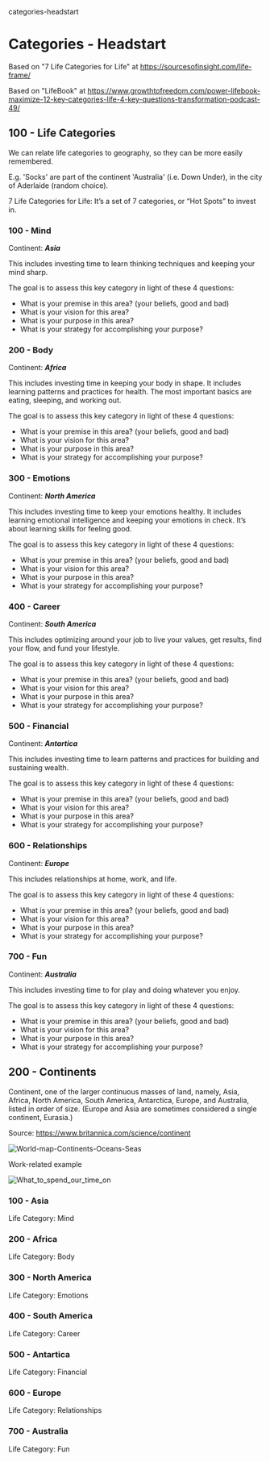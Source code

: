 categories-headstart
# Categories - Headstart

Based on "7 Life Categories for Life" at https://sourcesofinsight.com/life-frame/

Based on "LifeBook" at https://www.growthtofreedom.com/power-lifebook-maximize-12-key-categories-life-4-key-questions-transformation-podcast-49/

## 100 - Life Categories

We can relate life categories to geography, so they can be more easily remembered.

E.g. 'Socks' are part of the continent 'Australia' (i.e. Down Under), in the city of Aderlaide (random choice). 

7 Life Categories for Life: It’s a set of 7 categories, or “Hot Spots” to invest in.

### 100 - Mind

Continent: ***Asia***

This includes investing time to learn thinking techniques and keeping your mind sharp.

The goal is to assess this key category in light of these 4 questions:  

- What is your premise in this area? (your beliefs, good and bad)
- What is your vision for this area?
- What is your purpose in this area?
- What is your strategy for accomplishing your purpose?

### 200 - Body

Continent: ***Africa***

This includes investing time in keeping your body in shape. It includes learning patterns and practices for health. The most important basics are eating, sleeping, and working out.

The goal is to assess this key category in light of these 4 questions:  

- What is your premise in this area? (your beliefs, good and bad)
- What is your vision for this area?
- What is your purpose in this area?
- What is your strategy for accomplishing your purpose?

### 300 - Emotions

Continent: ***North America***

This includes investing time to keep your emotions healthy. It includes learning emotional intelligence and keeping your emotions in check. It’s about learning skills for feeling good.

The goal is to assess this key category in light of these 4 questions:  

- What is your premise in this area? (your beliefs, good and bad)
- What is your vision for this area?
- What is your purpose in this area?
- What is your strategy for accomplishing your purpose?

### 400 - Career

Continent: ***South America***

This includes optimizing around your job to live your values, get results, find your flow, and fund your lifestyle.

The goal is to assess this key category in light of these 4 questions:  

- What is your premise in this area? (your beliefs, good and bad)
- What is your vision for this area?
- What is your purpose in this area?
- What is your strategy for accomplishing your purpose?

### 500 - Financial

Continent: ***Antartica***

This includes investing time to learn patterns and practices for building and sustaining wealth.

The goal is to assess this key category in light of these 4 questions:  

- What is your premise in this area? (your beliefs, good and bad)
- What is your vision for this area?
- What is your purpose in this area?
- What is your strategy for accomplishing your purpose?

### 600 - Relationships

Continent: ***Europe***

This includes relationships at home, work, and life.

The goal is to assess this key category in light of these 4 questions:  

- What is your premise in this area? (your beliefs, good and bad)
- What is your vision for this area?
- What is your purpose in this area?
- What is your strategy for accomplishing your purpose?

### 700 - Fun

Continent: ***Australia***

This includes investing time to for play and doing whatever you enjoy.

The goal is to assess this key category in light of these 4 questions:  

- What is your premise in this area? (your beliefs, good and bad)
- What is your vision for this area?
- What is your purpose in this area?
- What is your strategy for accomplishing your purpose?

## 200 - Continents

Continent, one of the larger continuous masses of land, namely, Asia, Africa, North America, South America, Antarctica, Europe, and Australia, listed in order of size. (Europe and Asia are sometimes considered a single continent, Eurasia.) 

Source: https://www.britannica.com/science/continent

![World-map-Continents-Oceans-Seas](https://user-images.githubusercontent.com/12828104/121474256-1a7b6700-c9c4-11eb-899a-dc659d69187a.jpg)

Work-related example

![What_to_spend_our_time_on](https://user-images.githubusercontent.com/12828104/121496228-8d8fd800-c9da-11eb-9943-99a353de5d0c.png)

### 100 - Asia

Life Category: Mind

### 200 - Africa

Life Category: Body

### 300 - North America

Life Category: Emotions

### 400 - South America

Life Category: Career

### 500 - Antartica

Life Category: Financial

### 600 - Europe

Life Category: Relationships

### 700 - Australia

Life Category: Fun
